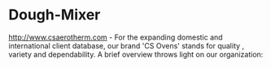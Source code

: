 Dough-Mixer
===========

http://www.csaerotherm.com -  For the expanding domestic and international client database, our brand 'CS Ovens' stands for quality , variety and dependability. A brief overview throws light on our organization:
